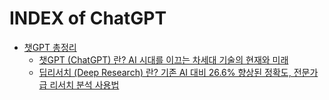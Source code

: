 # INDEX of ChatGPT

- [챗GPT 총정리](./)
  - [챗GPT (ChatGPT) 란? AI 시대를 이끄는 차세대 기술의 현재와 미래](./what-is-chatgpt/)
  - [딥리서치 (Deep Research) 란? 기존 AI 대비 26.6% 향상된 정확도, 전문가급 리서치 분석 사용법](./deep-research/)

